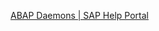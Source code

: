 

[ABAP Daemons | SAP Help Portal](https://help.sap.com/docs/SAP_S4HANA_ON-PREMISE/753088fc00704d0a80e7fbd6803c8adb/311af9b769d84fffa7b7384bae27109c.html?locale=de-DE)